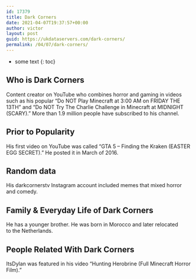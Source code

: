```yaml
---
id: 17379
title: Dark Corners
date: 2021-04-07T19:37:57+00:00
author: victor
layout: post
guid: https://ukdataservers.com/dark-corners/
permalink: /04/07/dark-corners/
---
```


* some text
{: toc}


## Who is Dark Corners



Content creator on YouTube who combines horror and gaming in videos such as his popular &#8220;Do NOT Play Minecraft at 3:00 AM on FRIDAY THE 13TH&#8221; and &#8220;Do NOT Try The Charlie Challenge in Minecraft at MIDNIGHT (SCARY).&#8221; More than 1.9 million people have subscribed to his channel. 

                
                
                
## Prior to Popularity



His first video on YouTube was called &#8220;GTA 5 &#8211; Finding the Kraken (EASTER EGG SECRET).&#8221; He posted it in March of 2016. 

                
                
                
## Random data



His darkcornerstv Instagram account included memes that mixed horror and comedy. 

                
                
                
## Family & Everyday Life of Dark Corners



He has a younger brother. He was born in Morocco and later relocated to the Netherlands.

                
                
                
## People Related With Dark Corners



ItsDylan was featured in his video &#8220;Hunting Herobrine (Full Minecraft Horror Film).&#8221; 

                
              
            
          
          
          